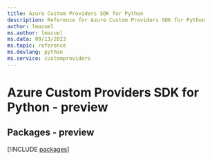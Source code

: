```yaml
---
title: Azure Custom Providers SDK for Python
description: Reference for Azure Custom Providers SDK for Python
author: lmazuel
ms.author: lmazuel
ms.data: 09/13/2023
ms.topic: reference
ms.devlang: python
ms.service: customproviders
---
```

# Azure Custom Providers SDK for Python - preview
## Packages - preview
[!INCLUDE [packages](custom-providers-index.md)]